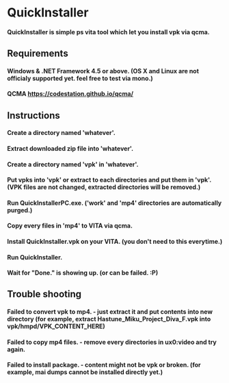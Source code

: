 # QuickInstaller
#### QuickInstaller is simple ps vita tool which let you install vpk via qcma.
## Requirements
#### Windows & .NET Framework 4.5 or above. (OS X and Linux are not officialy supported yet. feel free to test via mono.)
#### QCMA https://codestation.github.io/qcma/
## Instructions
#### Create a directory named 'whatever'.
#### Extract downloaded zip file into 'whatever'.
#### Create a directory named 'vpk' in 'whatever'.
#### Put vpks into 'vpk' or extract to each directories and put them in 'vpk'. (VPK files are not changed, extracted directories will be removed.)
#### Run QuickInstallerPC.exe. ('work' and 'mp4' directories are automatically purged.)
#### Copy every files in 'mp4' to VITA via qcma.
#### Install QuickInstaller.vpk on your VITA. (you don't need to this everytime.)
#### Run QuickInstaller.
#### Wait for "Done." is showing up. (or can be failed. :P)
## Trouble shooting
#### Failed to convert vpk to mp4. - just extract it and put contents into new directory (for example, extract Hastune_Miku_Project_Diva_F.vpk into vpk/hmpd/VPK_CONTENT_HERE)
#### Failed to copy mp4 files. - remove every directories in ux0:video and try again.
#### Failed to install package. - content might not be vpk or broken. (for example, mai dumps cannot be installed directly yet.)
